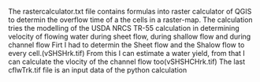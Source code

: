 The rastercalculator.txt file contains formulas into raster calculator of QGIS to determin the overflow time of a the cells in a raster-map.
The calculation tries the modelling of the USDA NRCS TR-55 calculation in determining velocity of flowing water during sheet flow, during shallow flow and during channel flow
Firt I had to determin the Sheet flow and the Shalow flow to every cell.(vSHSHrk.tif) From this I can estimate a water yield, from that I can calculate the vlocity of the channel flow too(vSHSHCHrk.tif)
The last cflwTrk.tif file is an input data of the python calculation
